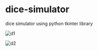 # dice-simulator
dice simulator using python tkinter  library

![d1](https://user-images.githubusercontent.com/105961749/170023793-6342747a-5215-4bce-90d3-b41dfc40fff3.png)

![d2](https://user-images.githubusercontent.com/105961749/170024076-954f896f-8055-44bc-a080-26a43ffd89a4.png)


